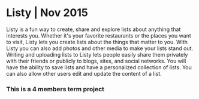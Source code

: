 # Listy | Nov 2015
Listy is a fun way to create, share and explore lists about anything that interests you. Whether it's your favorite restaurants or the places you want to visit, Listy lets you create lists about the things that matter to you. With Listy you can also add photos and other media to make your lists stand out. 
Writing and uploading lists to Listy lets people easily share them privately with their friends or publicly to blogs, sites, and social networks. You will
have the ability to save lists and have a personalized collection of lists. You can also
allow other users edit and update the content of a list.

### This is a 4 members term project 
